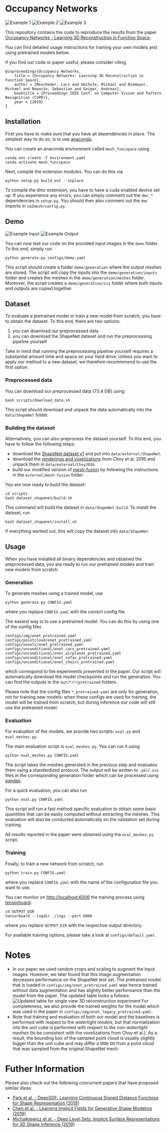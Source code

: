 # Occupancy Networks
![Example 1](img/00.gif)
![Example 2](img/01.gif)
![Example 3](img/02.gif)

This repository contains the code to reproduce the results from the paper
[Occupancy Networks - Learning 3D Reconstruction in Function Space](https://avg.is.tuebingen.mpg.de/publications/occupancy-networks).

You can find detailed usage instructions for training your own models and using pretrained models below.

If you find our code or paper useful, please consider citing

    @inproceedings{Occupancy Networks,
        title = {Occupancy Networks: Learning 3D Reconstruction in Function Space},
        author = {Mescheder, Lars and Oechsle, Michael and Niemeyer, Michael and Nowozin, Sebastian and Geiger, Andreas},
        booktitle = {Proceedings IEEE Conf. on Computer Vision and Pattern Recognition (CVPR)},
        year = {2019}
    }

## Installation
First you have to make sure that you have all dependencies in place.
The simplest way to do so, is to use [anaconda](https://www.anaconda.com/). 

You can create an anaconda environment called `mesh_funcspace` using
```
conda env create -f environment.yaml
conda activate mesh_funcspace
```

Next, compile the extension modules.
You can do this via
```
python setup.py build_ext --inplace
```

To compile the dmc extension, you have to have a cuda enabled device set up.
If you experience any errors, you can simply comment out the `dmc_*` dependencies in `setup.py`.
You should then also comment out the `dmc` imports in `im2mesh/config.py`.

## Demo
![Example Input](img/example_input.png)
![Example Output](img/example_output.gif)

You can now test our code on the provided input images in the `demo` folder.
To this end, simply run
```
python generate.py configs/demo.yaml
```
This script should create a folder `demo/generation` where the output meshes are stored.
The script will copy the inputs into the `demo/generation/inputs` folder and creates the meshes in the `demo/generation/meshes` folder.
Moreover, the script creates a `demo/generation/vis` folder where both inputs and outputs are copied together.

## Dataset

To evaluate a pretrained model or train a new model from scratch, you have to obtain the dataset.
To this end, there are two options:

1. you can download our preprocessed data
2. you can download the ShapeNet dataset and run the preprocessing pipeline yourself

Take in mind that running the preprocessing pipeline yourself requires a substantial amount time and space on your hard drive.
Unless you want to apply our method to a new dataset, we therefore recommmend to use the first option.

### Preprocessed data
You can download our preprocessed data (73.4 GB) using

```
bash scripts/download_data.sh
```

This script should download and unpack the data automatically into the `data/ShapeNet` folder.

### Building the dataset
Alternatively, you can also preprocess the dataset yourself.
To this end, you have to follow the following steps:
* download the [ShapeNet dataset v1](https://www.shapenet.org/) and put into `data/external/ShapeNet`. 
* download the [renderings and voxelizations](http://3d-r2n2.stanford.edu/) from Choy et al. 2016 and unpack them in `data/external/Choy2016` 
* build our modified version of [mesh-fusion](https://github.com/davidstutz/mesh-fusion) by following the instructions in the `external/mesh-fusion` folder

You are now ready to build the dataset:
```
cd scripts
bash dataset_shapenet/build.sh
``` 

This command will build the dataset in `data/ShapeNet.build`.
To install the dataset, run
```
bash dataset_shapenet/install.sh
```

If everything worked out, this will copy the dataset into `data/ShapeNet`.

## Usage
When you have installed all binary dependencies and obtained the preprocessed data, you are ready to run our pretrained models and train new models from scratch.

### Generation
To generate meshes using a trained model, use
```
python generate.py CONFIG.yaml
```
where you replace `CONFIG.yaml` with the correct config file.

The easiest way is to use a pretrained model.
You can do this by using one of the config files
```
configs/img/onet_pretrained.yaml
configs/pointcloud/onet_pretrained.yaml
configs/voxels/onet_pretrained.yaml
configs/unconditional/onet_cars_pretrained.yaml
configs/unconditional/onet_airplanes_pretrained.yaml
configs/unconditional/onet_sofas_pretrained.yaml
configs/unconditional/onet_chairs_pretrained.yaml
```
which correspond to the experiments presented in the paper.
Our script will automatically download the model checkpoints and run the generation.
You can find the outputs in the `out/*/*/pretrained` folders.

Please note that the config files  `*_pretrained.yaml` are only for generation, not for training new models: when these configs are used for training, the model will be trained from scratch, but during inference our code will still use the pretrained model.

### Evaluation
For evaluation of the models, we provide two scripts: `eval.py` and `eval_meshes.py`.

The main evaluation script is `eval_meshes.py`.
You can run it using
```
python eval_meshes.py CONFIG.yaml
```
The script takes the meshes generated in the previous step and evaluates them using a standardized protocol.
The output will be written to `.pkl`/`.csv` files in the corresponding generation folder which can be processed using [pandas](https://pandas.pydata.org/).

For a quick evaluation, you can also run
```
python eval.py CONFIG.yaml
```
This script will run a fast method specific evaluation to obtain some basic quantities that can be easily computed without extracting the meshes.
This evaluation will also be conducted automatically on the validation set during training.

All results reported in the paper were obtained using the `eval_meshes.py` script.

### Training
Finally, to train a new network from scratch, run
```
python train.py CONFIG.yaml
```
where you replace `CONFIG.yaml` with the name of the configuration file you want to use.

You can monitor on <http://localhost:6006> the training process using [tensorboard](https://www.tensorflow.org/guide/summaries_and_tensorboard):
```
cd OUTPUT_DIR
tensorboard --logdir ./logs --port 6006
```
where you replace `OUTPUT_DIR` with the respective output directory.

For available training options, please take a look at `configs/default.yaml`.

# Notes
* In our paper we used random crops and scaling to augment the input images. 
  However, we later found that this image augmentation decreases performance on the ShapeNet test set.
  The pretrained model that is loaded in `configs/img/onet_pretrained.yaml` was hence trained without data augmentation and has slightly better performance than the model from the paper. The updated table looks a follows:
  ![Updated table for single view 3D reconstruction experiment](img/table_img2mesh.png)
  For completeness, we also provide the trained weights for the model which was used in the paper in  `configs/img/onet_legacy_pretrained.yaml`.
* Note that training and evaluation of both our model and the baselines is performed with respect to the *watertight models*, but that normalization into the unit cube is performed with respect to the *non-watertight meshes* (to be consistent with the voxelizations from Choy et al.). As a result, the bounding box of the sampled point cloud is usually slightly bigger than the unit cube and may differ a little bit from a point cloud that was sampled from the original ShapeNet mesh.

# Futher Information
Please also check out the following concurrent papers that have proposed similar ideas:
* [Park et al. - DeepSDF: Learning Continuous Signed Distance Functions for Shape Representation (2019)](https://arxiv.org/abs/1901.05103)
* [Chen et al. - Learning Implicit Fields for Generative Shape Modeling (2019)](https://arxiv.org/abs/1812.02822)
* [Michalkiewicz et al. - Deep Level Sets: Implicit Surface Representations for 3D Shape Inference (2019)](https://arxiv.org/abs/1901.06802)
